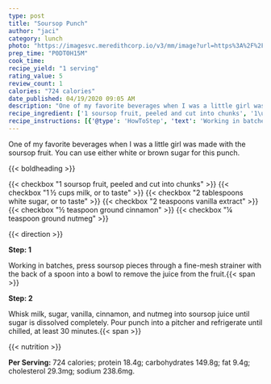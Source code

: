 ```yaml
---
type: post
title: "Soursop Punch"
author: "jaci"
category: lunch
photo: "https://imagesvc.meredithcorp.io/v3/mm/image?url=https%3A%2F%2Fimages.media-allrecipes.com%2Fuserphotos%2F1133094.jpg"
prep_time: "P0DT0H15M"
cook_time: 
recipe_yield: "1 serving"
rating_value: 5
review_count: 1
calories: "724 calories"
date_published: 04/19/2020 09:05 AM
description: "One of my favorite beverages when I was a little girl was made with the soursop fruit. You can use either white or brown sugar for this punch."
recipe_ingredient: ['1 soursop fruit, peeled and cut into chunks', '1\u2009½ cups milk, or to taste', '2 tablespoons white sugar, or to taste', '2 teaspoons vanilla extract', '½ teaspoon ground cinnamon', '¼ teaspoon ground nutmeg']
recipe_instructions: [{'@type': 'HowToStep', 'text': 'Working in batches, press soursop pieces through a fine-mesh strainer with the back of a spoon into a bowl to remove the juice from the fruit.\n'}, {'@type': 'HowToStep', 'text': 'Whisk milk, sugar, vanilla, cinnamon, and nutmeg into soursop juice until sugar is dissolved completely. Pour punch into a pitcher and refrigerate until chilled, at least 30 minutes.\n'}]
---
```


One of my favorite beverages when I was a little girl was made with the soursop fruit. You can use either white or brown sugar for this punch. 

{{< boldheading >}}

{{< checkbox "1  soursop fruit, peeled and cut into chunks" >}}
{{< checkbox "1 ½ cups milk, or to taste" >}}
{{< checkbox "2 tablespoons white sugar, or to taste" >}}
{{< checkbox "2 teaspoons vanilla extract" >}}
{{< checkbox "½ teaspoon ground cinnamon" >}}
{{< checkbox "¼ teaspoon ground nutmeg" >}}


{{< direction >}}

**Step: 1**

Working in batches, press soursop pieces through a fine-mesh strainer with the back of a spoon into a bowl to remove the juice from the fruit.{{< span >}}

**Step: 2**

Whisk milk, sugar, vanilla, cinnamon, and nutmeg into soursop juice until sugar is dissolved completely. Pour punch into a pitcher and refrigerate until chilled, at least 30 minutes.{{< span >}}

{{< nutrition >}}

**Per Serving:** 724 calories; protein 18.4g; carbohydrates 149.8g; fat 9.4g; cholesterol 29.3mg; sodium 238.6mg.